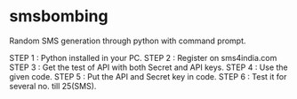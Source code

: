 # smsbombing
Random SMS generation through python with command prompt.

STEP 1 : Python installed in your PC.
STEP 2 : Register on sms4india.com
STEP 3 : Get the test of API with both Secret and API keys.
STEP 4 : Use the given code.
STEP 5 : Put the API and Secret key in code.
STEP 6 : Test it for several no. till 25(SMS).
